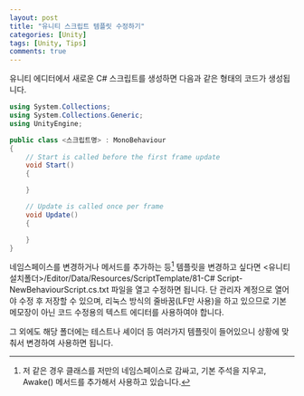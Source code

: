 ```yaml
---
layout: post
title: "유니티 스크립트 템플릿 수정하기"
categories: [Unity]
tags: [Unity, Tips]
comments: true
---
```

유니티 에디터에서 새로운 C# 스크립트를 생성하면 다음과 같은 형태의 코드가 생성됩니다.

```C#
using System.Collections;
using System.Collections.Generic;
using UnityEngine;

public class <스크립트명> : MonoBehaviour
{
    // Start is called before the first frame update
    void Start()
    {

    }

    // Update is called once per frame
    void Update()
    {

    }
}
```

네임스페이스를 변경하거나 메서드를 추가하는 등[^1] 템플릿을 변경하고 싶다면 <유니티 설치폴더\>/Editor/Data/Resources/ScriptTemplate/81-C# Script-NewBehaviourScript.cs.txt 파일을 열고 수정하면 됩니다. 단 관리자 계정으로 열어야 수정 후 저장할 수 있으며, 리눅스 방식의 줄바꿈(LF만 사용)을 하고 있으므로 기본 메모장이 아닌 코드 수정용의 텍스트 에디터를 사용하여야 합니다.

그 외에도 해당 폴더에는 테스트나 셰이더 등 여러가지 템플릿이 들어있으니 상황에 맞춰서 변경하여 사용하면 됩니다.

[^1]: 저 같은 경우 클래스를 저만의 네임스페이스로 감싸고, 기본 주석을 지우고, Awake() 메서드를 추가해서 사용하고 있습니다.